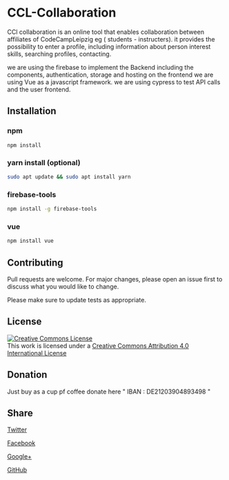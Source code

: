 # CCL-Collaboration

CCl collaboration is an online tool that enables collaboration between affiliates of CodeCampLeipzig eg ( students - instructers). it provides the possibility to enter a profile, including information about person interest skills, searching profiles, contacting.

we are using the firebase to implement the Backend including the components, authentication, storage and hosting
on the frontend we are using Vue as a javascript framework.
we are using cypress to test API calls and the user frontend.

## Installation

### npm

```my-zsh
npm install
```

### yarn install (optional)

```bash
sudo apt update && sudo apt install yarn
```

### firebase-tools

```bash
npm install -g firebase-tools
```

### vue

```bash
npm install vue
```

## Contributing

Pull requests are welcome. For major changes, please open an issue first to discuss what you would like to change.

Please make sure to update tests as appropriate.

## License

<a rel="license" href="http://creativecommons.org/licenses/by/4.0/"><img alt="Creative Commons License" style="border-width:0" src="https://i.creativecommons.org/l/by/4.0/88x31.png" /></a><br />This work is licensed under a <a rel="license" href="http://creativecommons.org/licenses/by/4.0/">Creative Commons Attribution 4.0 International License</a>

## Donation

Just buy as a cup pf coffee donate here " IBAN : DE21203904893498 "

## Share

<script src="//unpkg.com/docsify-share/build/index.min.js"></script>

<script>
    window.$docsify = {
        share: {
            reddit: true,
            linkedin: true,
            facebook: true,
            twitter: true,
            whatsapp: true,
            telegram: true,
        }
    };
</script>

<a class="btn-tweet" href="#">Twitter</a>

<a class="btn-facebook" href="#">Facebook</a>

<a class="btn-google" href="#">Google+</a>

<a class="btn-github" href="#">GitHub</a>
